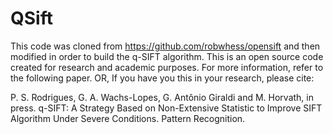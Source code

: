 # QSift

This code was cloned from https://github.com/robwhess/opensift and then modified in order to build the q-SIFT algorithm.
This is an open source code created for research and academic purposes.
For more information, refer to the following paper. OR,
If you have you this in your research, please cite:

P. S. Rodrigues, G. A. Wachs-Lopes, G. Antônio Giraldi and M. Horvath,
in press. q-SIFT: A Strategy Based on Non-Extensive Statistic to
Improve SIFT Algorithm Under Severe Conditions. Pattern Recognition.
